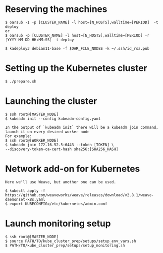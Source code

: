 # Reserving the machines
	$ oarsub -I -p [CLUSTER_NAME] -l host=[N_HOSTS],walltime=[PERIOD]  -t deploy
	or
	$ oarsub -p [CLUSTER_NAME] -l host=[N_HOSTS],walltime=[PERIOD] -r [YYYY-MM-DD HH:MM:SS] -t deploy

	$ kadeploy3 debian11-base -f $OAR_FILE_NODES -k ~/.ssh/id_rsa.pub

# Setting up the Kubernetes cluster
	
	$ ./prepare.sh

# Launching the cluster
	
	$ ssh root@[MASTER_NODE]
	$ kubeadm init --config kubeadm-config.yaml

	In the output of `kubeadm init` there will be a kubeadm join command, launch it on every desired worker node
	For example:
	$ ssh root@[WORKER_NODE]
	$ kubeadm join 172.16.52.5:6443 --token [TOKEN] \
	--discovery-token-ca-cert-hash sha256:[SHA256_HASH]

# Network add-on for Kubernetes
	Here we'll use Weave, but another one can be used.
	 
	$ kubectl apply -f https://github.com/weaveworks/weave/releases/download/v2.8.1/weave-daemonset-k8s.yaml
	$ export KUBECONFIG=/etc/kubernetes/admin.conf

# Launch monitoring setup
	
	$ ssh root@[MASTER_NODE]
	$ source PATH/TO/kube_cluster_prep/setups/setup_env_vars.sh
	$ PATH/TO/kube_cluster_prep/setups/setup_monitoring.sh

